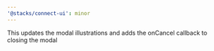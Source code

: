 ```yaml
---
'@stacks/connect-ui': minor
---
```


This updates the modal illustrations and adds the onCancel callback to closing the modal
